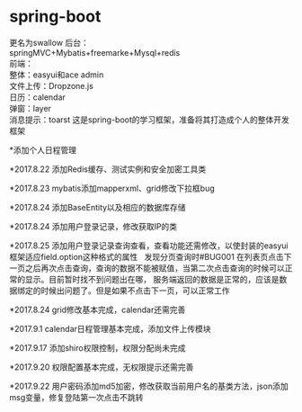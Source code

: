 # spring-boot
更名为swallow
后台：<br>
springMVC+Mybatis+freemarke+Mysql+redis<br>
前端：<br>
整体：easyui和ace admin<br>文件上传：Dropzone.js<br>日历：calendar<br>弹窗：layer<br>消息提示：toarst
这是spring-boot的学习框架，准备将其打造成个人的整体开发框架

*添加个人日程管理

*2017.8.22 添加Redis缓存、测试实例和安全加密工具类

*2017.8.23 mybatis添加mapperxml、grid修改下拉框bug

*2017.8.24 添加BaseEntity以及相应的数据库存储

*2017.8.24 添加用户登录记录，修改获取IP的类

*2017.8.25 添加用户登录记录查询查看，查看功能还需修改，以使封装的easyui框架适应field.option这种格式的属性
		   发现分页查询时#BUG001  在列表页点击下一页之后再次点击查询，查询的数据不能被赋值，当第二次点击查询的时候可以正常的显示。目前暂时找不到问题出在哪，
		   服务端返回的数据是正常的，应该是数据绑定的时候出问题了。但是如果不点击下一页，可以正常工作
		   
*2017.8.24 grid修改基本完成，calendar还需完善

*2017.9.1 calendar日程管理基本完成，添加文件上传模块

*2017.9.17 添加shiro权限控制，权限分配尚未完成

*2017.9.20 权限配置基本完成，无权限提示还需完善

*2017.9.22 用户密码添加md5加密，修改获取当前用户名的基类方法，json添加msg变量，修复登陆第一次点击不跳转
